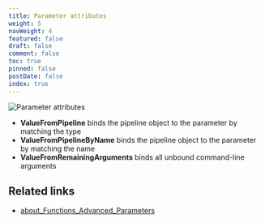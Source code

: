 ```yaml
---
title: Parameter attributes
weight: 5
navWeight: 4
featured: false
draft: false
comment: false
toc: true
pinned: false
postDate: false
index: true
---
```

<!-- markdownlint-disable MD041 -->
![Parameter attributes][02]

- **ValueFromPipeline** binds the pipeline object to the parameter by matching the type
- **ValueFromPipelineByName** binds the pipeline object to the parameter by matching the name
- **ValueFromRemainingArguments** binds all unbound command-line arguments

## Related links

- [about_Functions_Advanced_Parameters][01]

<!-- link references -->
[01]: https://learn.microsoft.com/powershell/module/microsoft.powershell.core/about/about_functions_advanced_parameters#attributes-of-parameters
[02]: images/binding/slide5.png
